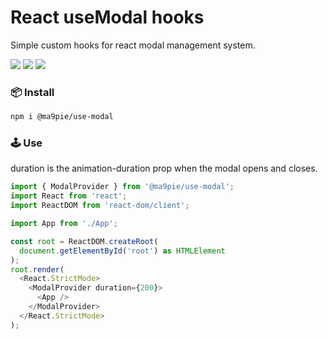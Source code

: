 # React useModal hooks
Simple custom hooks for react modal management system.

[npm-url]: https://www.npmjs.com/package/@ma9pie/use-modal
[license-image]: https://img.shields.io/badge/license-MIT-blue.svg
[npm-version-image]: https://img.shields.io/npm/v/@ma9pie/use-modal.svg
[npm-downloads-image]: https://img.shields.io/npm/dt/@ma9pie/use-modal.svg

[![][license-image]][npm-url] [![][npm-version-image]][npm-url] [![][npm-downloads-image]][npm-url]

### 📦 Install
```bash
npm i @ma9pie/use-modal
```

### 🕹 Use
duration is the animation-duration prop when the modal opens and closes.
```javascript
import { ModalProvider } from '@ma9pie/use-modal';
import React from 'react';
import ReactDOM from 'react-dom/client';

import App from './App';

const root = ReactDOM.createRoot(
  document.getElementById('root') as HTMLElement
);
root.render(
  <React.StrictMode>
    <ModalProvider duration={200}>
      <App />
    </ModalProvider>
  </React.StrictMode>
);
```
